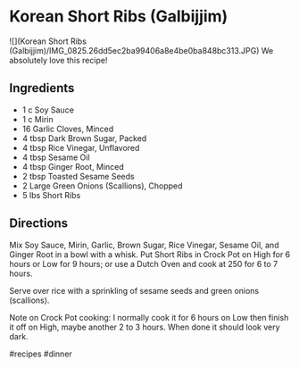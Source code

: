 # Korean Short Ribs (Galbijjim)
![](Korean Short Ribs (Galbijjim)/IMG_0825.26dd5ec2ba99406a8e4be0ba848bc313.JPG)
We absolutely love this recipe!

## Ingredients
* 1 c Soy Sauce
* 1 c Mirin
* 16 Garlic Cloves, Minced
* 4 tbsp Dark Brown Sugar, Packed
* 4 tbsp Rice Vinegar, Unflavored
* 4 tbsp Sesame Oil
* 4 tbsp Ginger Root, Minced
* 2 tbsp Toasted Sesame Seeds
* 2 Large Green Onions (Scallions), Chopped
* 5 lbs Short Ribs

## Directions
Mix Soy Sauce, Mirin, Garlic, Brown Sugar, Rice Vinegar, Sesame Oil, and Ginger Root in a bowl with a whisk. Put Short Ribs in Crock Pot on High for 6 hours or Low for 9 hours; or use a Dutch Oven and cook at 250 for 6 to 7 hours.

Serve over rice with a sprinkling of sesame seeds and green onions (scallions).

Note on Crock Pot cooking: I normally cook it for 6 hours on Low then finish it off on High, maybe another 2 to 3 hours. When done it should look very dark.

#recipes #dinner